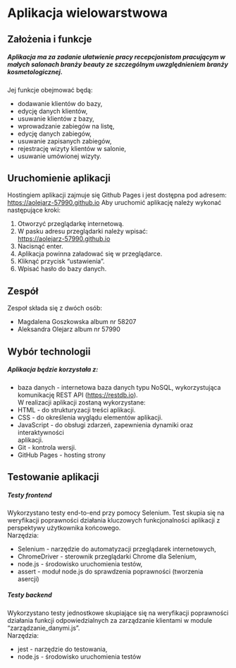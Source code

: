 # Aplikacja wielowarstwowa
## Założenia  i  funkcje
##### Aplikacja ma za zadanie ułatwienie pracy recepcjonistom pracującym w małych salonach branży beauty ze szczególnym uwzględnieniem branży kosmetologicznej.
Jej funkcje obejmować będą:
- dodawanie klientów do bazy,
- edycję danych klientów,
- usuwanie klientów z bazy,
- wprowadzanie zabiegów na listę,
- edycję danych zabiegów,
- usuwanie zapisanych zabiegów,
- rejestrację wizyty klientów w salonie,
- usuwanie umówionej wizyty.
##  Uruchomienie  aplikacji  
Hostingiem  aplikacji  zajmuje  się  Github  Pages  i  jest  dostępna  pod  adresem:  
https://aolejarz-57990.github.io 
Aby  uruchomić  aplikację  należy  wykonać  następujące  kroki:  
1.  Otworzyć  przeglądarkę  internetową.  
2.  W  pasku  adresu  przeglądarki  należy  wpisać:  
https://aolejarz-57990.github.io 
3.  Nacisnąć  enter.  
4.  Aplikacja  powinna  załadować  się  w  przeglądarce.  
5.  Kliknąć  przycisk  “ustawienia”.  
6.  Wpisać  hasło  do  bazy  danych.

## Zespół 
Zespoł składa się z dwóch osób:
- Magdalena Goszkowska album nr 58207
- Aleksandra Olejarz album nr 57990

## Wybór  technologii  
##### Aplikacja  będzie  korzystała  z:  
-  baza  danych  -  internetowa  baza  danych  typu  NoSQL,  wykorzystująca  
komunikację  REST  API  (https://restdb.io).  
W  realizacji  aplikacji  zostaną  wykorzystane:  
-  HTML  -  do  strukturyzacji  treści  aplikacji.  
-  CSS  -  do  określenia  wyglądu  elementów  aplikacji.
-  JavaScript  -  do  obsługi  zdarzeń,  zapewnienia  dynamiki  oraz  interaktywności  
aplikacji.  
-  Git  -  kontrola  wersji.  
-  GitHub  Pages  -  hosting  strony

## Testowanie aplikacji 
#####  Testy  frontend  
Wykorzystano  testy  end-to-end  przy  pomocy  Selenium.  Test  skupia  się  na  
weryfikacji  poprawności  działania  kluczowych  funkcjonalności  aplikacji  z  
perspektywy  użytkownika  końcowego.  
Narzędzia:  
-  Selenium  -  narzędzie  do  automatyzacji  przeglądarek  internetowych,  
-  ChromeDriver  -  sterownik  przeglądarki  Chrome  dla  Selenium,  
-  node.js  -  środowisko  uruchomienia  testów,  
-  assert  -  moduł  node.js  do  sprawdzenia  poprawności  (tworzenia  
asercji)
##### Testy  backend  
Wykorzystano  testy  jednostkowe  skupiające  się  na  weryfikacji  poprawności  
działania  funkcji  odpowiedzialnych  za  zarządzanie  klientami  w  module  
“zarządzanie_danymi.js”.  
Narzędzia:  
-  jest  -  narzędzie  do  testowania,  
-  node.js  -  środowisko  uruchomienia  testów
